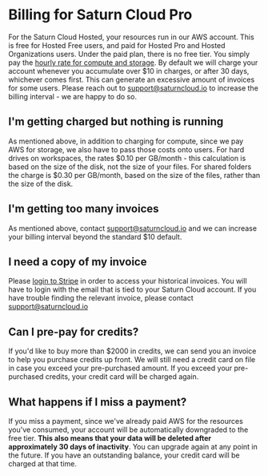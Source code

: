 # Billing for Saturn Cloud Pro
For the Saturn Cloud Hosted, your resources run in our AWS account. This is free for Hosted Free users, and paid for Hosted Pro and Hosted Organizations users. Under the paid plan, there is no free tier. You simply pay the [hourly rate for compute and storage](/docs). By default we will charge your account whenever you accumulate over $10 in charges, or after 30 days, whichever comes first. This can generate an excessive amount of invoices for some users. Please reach out to support@saturncloud.io to increase the billing interval - we are happy to do so.

## I'm getting charged but nothing is running

As mentioned above, in addition to charging for compute, since we pay AWS for storage, we also have to pass those costs onto users. For hard drives on workspaces, the rates $0.10 per GB/month - this calculation is based on the size of the disk, not the size of your files. For shared folders the charge is $0.30 per GB/month, based on the size of the files, rather than the size of the disk.

## I'm getting too many invoices

As mentioned above, contact support@saturncloud.io and we can increase your billing interval beyond the standard $10 default.

## I need a copy of my invoice

Please [login to Stripe](https://billing.stripe.com/p/login/8wM6s23lS8vk0sU3cc) in order to access your historical invoices. You will have to login with the email that is tied to your Saturn Cloud account. If you have trouble finding the relevant invoice, please contact support@saturncloud.io

## Can I pre-pay for credits?

If you'd like to buy more than $2000 in credits, we can send you an invoice to help you purchase credits up front. We will still need a credit card on file in case you exceed your pre-purchased amount. If you exceed your pre-purchased credits, your credit card will be charged again.

## What happens if I miss a payment?

If you miss a payment, since we've already paid AWS for the resources you've consumed, your account will be automatically downgraded to the free tier. <b>This also means that your data will be deleted after approximately 30 days of inactivity</b>. You can upgrade again at any point in the future. If you have an outstanding balance, your credit card will be charged at that time.

